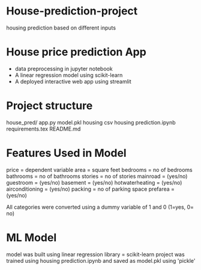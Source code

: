 # House-prediction-project
housing prediction based on different inputs


# House price prediction App
- data preprocessing in jupyter notebook
- A linear regression model using scikit-learn
- A deployed interactive web app using streamlit

# Project structure
house_pred/
app.py
model.pkl
housing csv
housing prediction.ipynb
requirements.tex
README.md


# Features Used in Model
price = dependent variable
area = square feet
bedrooms = no of bedrooms
bathrooms = no of bathrooms
stories = no of stories 
mainroad = (yes/no)
guestroom = (yes/no)
basement =  (yes/no)
hotwaterheating =  (yes/no)
airconditioning =  (yes/no)
packing = no of parking space
prefarea =  (yes/no)

All categories were converted using a dummy variable of 1 and 0 (1=yes, 0= no)

# ML Model 
model was built using linear regression
library = scikit-learn
project was trained using housing prediction.ipynb and saved as model.pkl using 'pickle'
